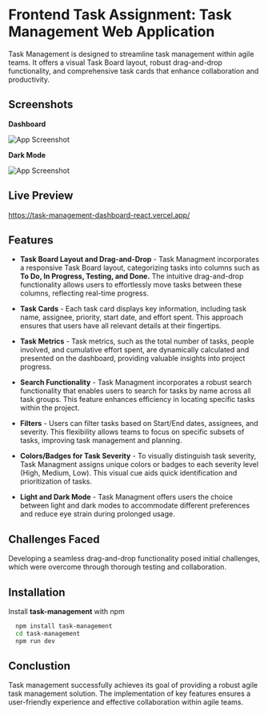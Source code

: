 
# Frontend Task Assignment: Task Management Web Application

Task Management is designed to streamline task management within agile teams. It offers a visual Task Board layout, robust drag-and-drop functionality, and comprehensive task cards that enhance collaboration and productivity.


## Screenshots

**Dashboard**

![App Screenshot](https://dev-to-uploads.s3.amazonaws.com/uploads/articles/h12m7fvv86z0yrttor0p.PNG)

**Dark Mode**

![App Screenshot](https://dev-to-uploads.s3.amazonaws.com/uploads/articles/rf8cjowplln6nuc2azc5.PNG)
## Live Preview


https://task-management-dashboard-react.vercel.app/
## Features

 - **Task Board Layout and Drag-and-Drop** - Task Managment incorporates a responsive Task Board layout, categorizing tasks into columns such as **To Do, In Progress, Testing, and Done.** The intuitive drag-and-drop functionality allows users to effortlessly move tasks between these columns, reflecting real-time progress.

- **Task Cards** - Each task card displays key information, including task name, assignee, priority, start date, and effort spent. This approach ensures that users have all relevant details at their fingertips.

- **Task Metrics** - Task metrics, such as the total number of tasks, people involved, and cumulative effort spent, are dynamically calculated and presented on the dashboard, providing valuable insights into project progress.

- **Search Functionality** - Task Managment incorporates a robust search functionality that enables users to search for tasks by name across all task groups. This feature enhances efficiency in locating specific tasks within the project.

- **Filters** - Users can filter tasks based on Start/End dates, assignees, and severity. This flexibility allows teams to focus on specific subsets of tasks, improving task management and planning.

- **Colors/Badges for Task Severity** - To visually distinguish task severity, Task Managment assigns unique colors or badges to each severity level (High, Medium, Low). This visual cue aids quick identification and prioritization of tasks.

- **Light and Dark Mode** - Task Managment offers users the choice between light and dark modes to accommodate different preferences and reduce eye strain during prolonged usage.



## Challenges Faced

Developing a seamless drag-and-drop functionality posed initial challenges, which were overcome through thorough testing and collaboration.

## Installation

Install **task-management** with npm

```bash
  npm install task-management
  cd task-management
  npm run dev
```
    
## Conclustion

Task management successfully achieves its goal of providing a robust agile task management solution. The implementation of key features ensures a user-friendly experience and effective collaboration within agile teams.

